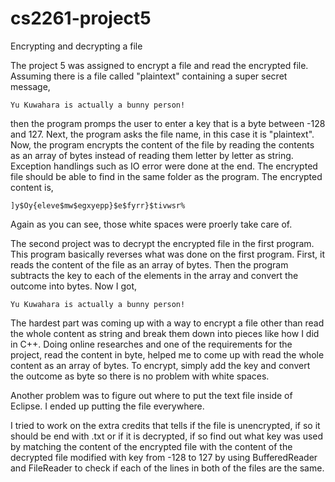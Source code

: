 # cs2261-project5
Encrypting and decrypting a file

 The project 5 was assigned to encrypt a file and read the encrypted 
file. Assuming there is a file called "plaintext" containing a super secret
message,

	Yu Kuwahara is actually a bunny person!
  
 then the program promps the user to enter a key that is a byte between -128 
and 127. Next, the program asks the file name, in this case it is "plaintext".
Now, the program encrypts the content of the file by reading the contents as
an array of bytes instead of reading them letter by letter as string. 
Exception handlings such as IO error were done at the end. The encrypted file 
should be able to find in the same folder as the program. The encrypted content
is,

	]y$Oy{eleve$mw$egxyepp}$e$fyrr}$tivwsr%

Again as you can see, those white spaces were proerly take care of.

The second project was to decrypt the encrypted file in the first 
program. This program basically reverses what was done on the first program.
First, it reads the content of the file as an array of bytes. Then the program
subtracts the key to each of the elements in the array and convert the outcome
into bytes. Now I got,

	Yu Kuwahara is actually a bunny person!
  
The hardest part was coming up with a way to encrypt a file other than 
read the whole content as string and break them down into pieces like how I did
in C++. Doing online researches and one of the requirements for the project, 
read the content in byte, helped me to come up with read the whole content as an 
array of bytes. To encrypt, simply add the key and convert the outcome as byte 
so there is no problem with white spaces.

Another problem was to figure out where to put the text file inside of 
Eclipse. I ended up putting the file everywhere.

I tried to work on the extra credits that tells if the file is unencrypted,
if so it should be end with .txt or if it is decrypted, if so find out what key was 
used by matching the content of the encrypted file with the content of the decrypted 
file modified with key from -128 to 127 by using BufferedReader and FileReader to check if each of 
the lines in both of the files are the same.
 




